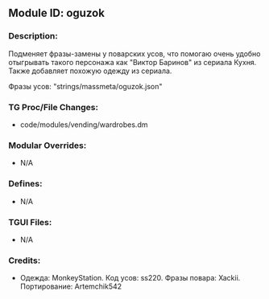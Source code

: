 ## Module ID: oguzok

### Description:

Подменяет фразы-замены у поварских усов, что помогаю очень удобно отыгрывать такого персонажа как "Виктор Баринов" из сериала Кухня. Также добавляет похожую одежду из сериала.

Фразы усов: "strings/massmeta/oguzok.json"

### TG Proc/File Changes:

- code/modules/vending/wardrobes.dm


### Modular Overrides:

- N/A


### Defines:

- N/A


### TGUI Files:

- N/A


### Credits:

- Одежда: MonkeyStation. Код усов: ss220. Фразы повара: Xackii. Портирование: Artemchik542
